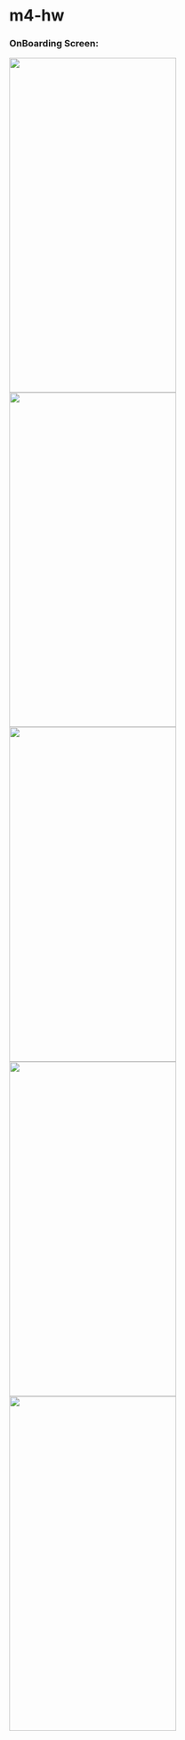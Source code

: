 # m4-hw

### OnBoarding Screen:

<img src="https://user-images.githubusercontent.com/62104475/159160568-b3264add-6875-436c-92e7-ba1180249bd7.jpg" width="300" height="600">
<img src="https://user-images.githubusercontent.com/62104475/159160575-1f88a8c7-d74b-44a9-9380-46faeee72c52.jpg" width="300" height="600">
<img src="https://user-images.githubusercontent.com/62104475/159160572-74e8a336-9bfc-4022-b11e-2887addf222a.jpg" width="300" height="600">
<img src="https://user-images.githubusercontent.com/62104475/159160949-a3a318ca-994f-4405-9a78-146201e05827.jpg" width="300" height="600">
<img src="https://user-images.githubusercontent.com/62104475/159160997-0546015e-5ad2-4d8e-85cb-422cf2b6eedf.jpg" width="300" height="600">

